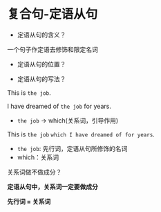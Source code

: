 # 复合句-定语从句

* 定语从句的含义？

一个句子作定语去修饰和限定名词

* 定语从句的位置？

* 定语从句的写法？

This is `the job`.

I have dreamed of `the job` for years.
* `the job` -> which(关系词，引导作用)

This is `the job` `which I have dreamed of for years`.
* `the job`: 先行词，定语从句所修饰的名词
* which：关系词


关系词做不做成分？

**定语从句中，关系词一定要做成分**

**先行词 = 关系词**

